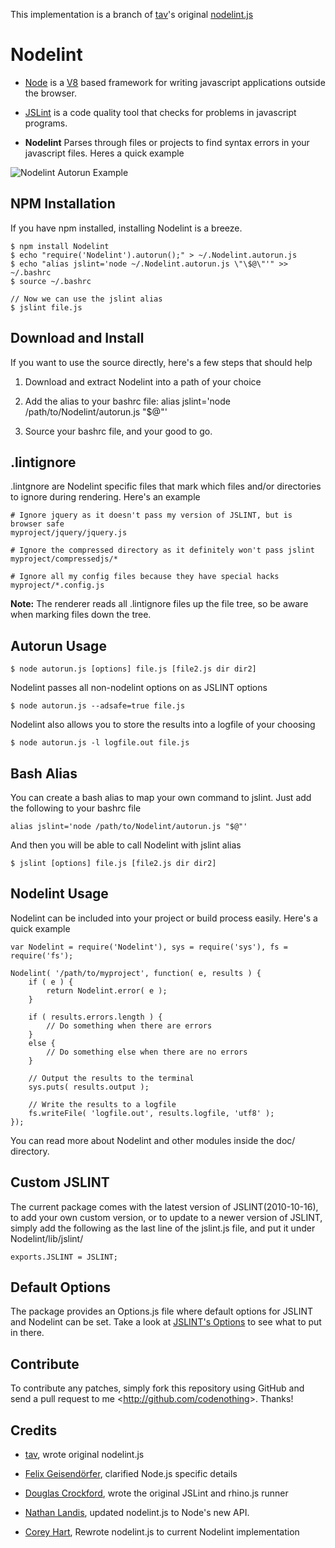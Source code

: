 This implementation is a branch of [tav]'s original [nodelint.js]

Nodelint
========

- [Node] is a [V8] based framework for writing javascript applications outside the browser.

- [JSLint] is a code quality tool that checks for problems in javascript programs.

- **Nodelint** Parses through files or projects to find syntax errors in your javascript files. Heres a quick example

![Nodelint Autorun Example](http://www.codenothing.com/images/github/Nodelint/example.png "Nodelint Autorun Example")



NPM Installation
----------------------

If you have npm installed, installing Nodelint is a breeze.

	$ npm install Nodelint
	$ echo "require('Nodelint').autorun();" > ~/.Nodelint.autorun.js
	$ echo "alias jslint='node ~/.Nodelint.autorun.js \"\$@\"'" >> ~/.bashrc
	$ source ~/.bashrc

	// Now we can use the jslint alias
	$ jslint file.js



Download and Install
--------------------

If you want to use the source directly, here's a few steps that should help

1. Download and extract Nodelint into a path of your choice

2. Add the alias to your bashrc file: alias jslint='node /path/to/Nodelint/autorun.js "$@"'

3. Source your bashrc file, and your good to go.



.lintignore
-----------

.lintgnore are Nodelint specific files that mark which files and/or directories to ignore during rendering. Here's an example

	# Ignore jquery as it doesn't pass my version of JSLINT, but is browser safe
	myproject/jquery/jquery.js

	# Ignore the compressed directory as it definitely won't pass jslint
	myproject/compressedjs/*

	# Ignore all my config files because they have special hacks
	myproject/*.config.js

**Note:** The renderer reads all .lintignore files up the file tree, so be aware when marking files down the tree.



Autorun Usage
-------------

	$ node autorun.js [options] file.js [file2.js dir dir2]

Nodelint passes all non-nodelint options on as JSLINT options

	$ node autorun.js --adsafe=true file.js

Nodelint also allows you to store the results into a logfile of your choosing

	$ node autorun.js -l logfile.out file.js



Bash Alias
----------

You can create a bash alias to map your own command to jslint. Just add the following to your bashrc file
	
	alias jslint='node /path/to/Nodelint/autorun.js "$@"'

And then you will be able to call Nodelint with jslint alias

	$ jslint [options] file.js [file2.js dir dir2]




Nodelint Usage
--------------

Nodelint can be included into your project or build process easily. Here's a quick example

	var Nodelint = require('Nodelint'), sys = require('sys'), fs = require('fs');

	Nodelint( '/path/to/myproject', function( e, results ) {
		if ( e ) {
			return Nodelint.error( e );
		}

		if ( results.errors.length ) {
			// Do something when there are errors
		}
		else {
			// Do something else when there are no errors
		}

		// Output the results to the terminal
		sys.puts( results.output );

		// Write the results to a logfile
		fs.writeFile( 'logfile.out', results.logfile, 'utf8' );
	});

You can read more about Nodelint and other modules inside the doc/ directory.




Custom JSLINT
-------------

The current package comes with the latest version of JSLINT(2010-10-16), to add your own custom version,
or to update to a newer version of JSLINT, simply add the following as the last line of the jslint.js file,
and put it under Nodelint/lib/jslint/

	exports.JSLINT = JSLINT;




Default Options
---------------

The package provides an Options.js file where default options for JSLINT and Nodelint can be set.
Take a look at [JSLINT's Options] to see what to put in there.



Contribute
----------

To contribute any patches, simply fork this repository using GitHub and send a pull request to me <<http://github.com/codenothing>>. Thanks!



Credits
-------

- [tav], wrote original nodelint.js

- [Felix Geisendörfer][felixge], clarified Node.js specific details

- [Douglas Crockford], wrote the original JSLint and rhino.js runner

- [Nathan Landis][my8bird], updated nodelint.js to Node's new API.

- [Corey Hart], Rewrote nodelint.js to current Nodelint implementation



[Node]: http://nodejs.org/
[V8]: http://code.google.com/p/v8/
[JSLint]: http://www.jslint.com/lint.html
[JSLINT's Options]: http://www.jslint.com/lint.html#options
[tav]: http://tav.espians.com
[felixge]: http://debuggable.com
[Douglas Crockford]: http://www.crockford.com
[my8bird]: http://github.com/my8bird
[Corey Hart]: http://www.codenothing.com
[nodelint.js]: http://github.com/tav/nodelint.js
